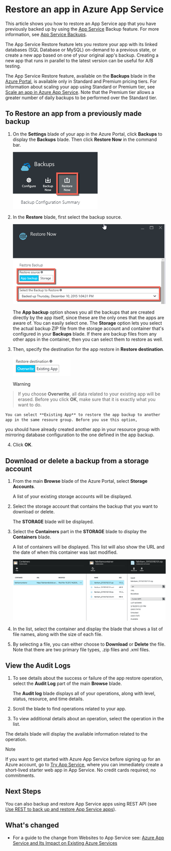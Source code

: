 <properties 
    pageTitle="Restore an app in Azure App Service" 
    description="Learn how to restore your app from a backup." 
    services="app-service" 
    documentationCenter="" 
    authors="cephalin" 
    manager="wpickett" 
    editor="jimbe"/>

<tags 
    ms.service="app-service" 
    ms.workload="na" 
    ms.tgt_pltfrm="na" 
    ms.devlang="na" 
    ms.topic="article" 
    ms.date="01/26/2016" 
    ms.author="cephalin"/>

# Restore an app in Azure App Service
This article shows you how to restore an App Service app that you have previously backed up by using the [App Service](app-service-value-prop-what-is.md) Backup feature. For more information, see [App Service Backups](web-sites-backup.md). 

The App Service Restore feature lets you restore your app with its linked databases (SQL Database or MySQL) on-demand to a previous state, or create a new app based on one of your original app's backup. Creating a new app that runs in parallel to the latest version can be useful for A/B testing.

The App Service Restore feature, available on the **Backups** blade in the [Azure Portal](https://portal.azure.com), is available only in Standard and Premium pricing tiers. For information about scaling your app using Standard or Premium tier, see [Scale an app in Azure App Service](web-sites-scale.md). Note that the Premium tier allows a greater number of daily backups to be performed over the Standard tier.

<a name="PreviousBackup"></a>

## To Restore an app from a previously made backup
1. On the **Settings** blade of your app in the Azure Portal, click **Backups** to display the **Backups** blade. Then click **Restore Now** in the command bar. 

    ![Choose restore now][ChooseRestoreNow]

2. In the **Restore** blade, first select the backup source. 

    ![](./media/web-sites-restore/021ChooseSource.png)

    The **App backup** option shows you all the backups that are created directly by the app itself, since these are the only ones that the apps are aware of. You can easily select one. 
 The **Storage** option lets you select the actual backup ZIP file from the storage account and container that's configured in your **Backups** blade. If there are backup files from any other apps in 
 the container, then you can select them to restore as well.  

3. Then, specify the destination for the app restore in **Restore destination**.

    ![](./media/web-sites-restore/022ChooseDestination.png)

   > [!WARNING]
> If you choose **Overwrite**, all data related to your existing app will be erased. Before you click **OK**,
>  make sure that it is exactly what you want to do.
> 
> 
    You can select **Existing App** to restore the app backup to another app in the same resoure group. Before you use this option, 
 you should have already created another app in your resource group with mirroring database configuration to the one defined
 in the app backup. 

4. Click **OK**.


<a name="StorageAccount"></a>

## Download or delete a backup from a storage account
1. From the main **Browse** blade of the Azure Portal, select **Storage Accounts**.

    A list of your existing storage accounts will be displayed. 

2. Select the storage account that contains the backup that you want to download or delete.

    The **STORAGE** blade will be displayed.

3. Select the **Containers** part in the **STORAGE** blade to display the **Containers** blade.

    A list of containers will be displayed. This list will also show the URL and the date of when this container was last modified.

    ![View Containers][ViewContainers]

4. In the list, select the container and display the blade that shows a list of file names, along with the size of each file.

5. By selecting a file, you can either choose to **Download** or **Delete** the file. Note that there are two primary file types, .zip files and .xml files. 


<a name="OperationLogs"></a>

## View the Audit Logs
1. To see details about the success or failure of the app restore operation, select the **Audit Log** part of the main **Browse** blade. 

    The **Audit log** blade displays all of your operations, along with level, status, resource, and time details.

2. Scroll the blade to find operations related to your app.

3. To view additional details about an operation, select the operation in the list.

The details blade will display the available information related to the operation.

> [!NOTE]
> If you want to get started with Azure App Service before signing up for an Azure account, go to [Try App Service](http://go.microsoft.com/fwlink/?LinkId=523751), where you can immediately create a short-lived starter web app in App Service. No credit cards required; no commitments.
> 
> 
## Next Steps
You can also backup and restore App Service apps using REST API (see [Use REST to back up and restore App Service apps](websites-csm-backup.md)).

## What's changed
* For a guide to the change from Websites to App Service see: [Azure App Service and Its Impact on Existing Azure Services](http://go.microsoft.com/fwlink/?LinkId=529714)

<!-- IMAGES -->

[ChooseRestoreNow]: ./media/web-sites-restore/02ChooseRestoreNow.png
[ViewContainers]: ./media/web-sites-restore/03ViewContainers.png
[StorageAccountFile]: ./media/web-sites-restore/02StorageAccountFile.png
[BrowseCloudStorage]: ./media/web-sites-restore/03BrowseCloudStorage.png
[StorageAccountFileSelected]: ./media/web-sites-restore/04StorageAccountFileSelected.png
[ChooseRestoreSettings]: ./media/web-sites-restore/05ChooseRestoreSettings.png
[ChooseDBServer]: ./media/web-sites-restore/06ChooseDBServer.png
[RestoreToNewSQLDB]: ./media/web-sites-restore/07RestoreToNewSQLDB.png
[NewSQLDBConfig]: ./media/web-sites-restore/08NewSQLDBConfig.png
[RestoredContosoWebSite]: ./media/web-sites-restore/09RestoredContosoWebSite.png
[DashboardOperationLogsLink]: ./media/web-sites-restore/10DashboardOperationLogsLink.png
[ManagementServicesOperationLogsList]: ./media/web-sites-restore/11ManagementServicesOperationLogsList.png
[DetailsButton]: ./media/web-sites-restore/12DetailsButton.png
[OperationDetails]: ./media/web-sites-restore/13OperationDetails.png

